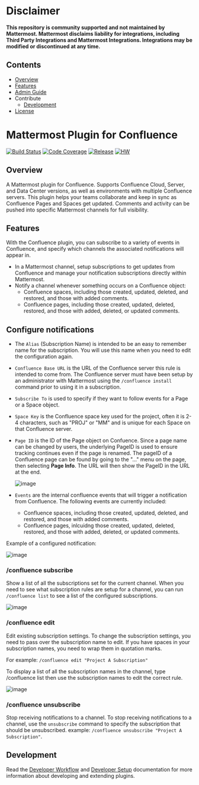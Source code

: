 # Disclaimer

**This repository is community supported and not maintained by Mattermost. Mattermost disclaims liability for integrations, including Third Party Integrations and Mattermost Integrations. Integrations may be modified or discontinued at any time.**

## Contents

- [Overview](#overview)
- [Features](#features)
- [Admin Guide](/docs/admin-guide.md)
- Contribute
  - [Development](#development)
- [License](/LICENSE)

# Mattermost Plugin for Confluence 

[![Build Status](https://img.shields.io/circleci/project/github/mattermost/mattermost-plugin-confluence/master)](https://circleci.com/gh/mattermost/mattermost-plugin-confluence)
[![Code Coverage](https://img.shields.io/codecov/c/github/mattermost/mattermost-plugin-confluence/master)](https://codecov.io/gh/mattermost/mattermost-plugin-confluence)
[![Release](https://img.shields.io/github/v/release/mattermost/mattermost-plugin-confluence)](https://github.com/mattermost/mattermost-plugin-confluence/releases/latest)
[![HW](https://img.shields.io/github/issues/mattermost/mattermost-plugin-confluence/Up%20For%20Grabs?color=dark%20green&label=Help%20Wanted)](https://github.com/mattermost/mattermost-plugin-confluence/issues?q=is%3Aissue+is%3Aopen+sort%3Aupdated-desc+label%3A%22Up+For+Grabs%22+label%3A%22Help+Wanted%22)

## Overview

A Mattermost plugin for Confluence. Supports Confluence Cloud, Server, and Data Center versions, as well as environments with multiple Confluence servers. This plugin helps your teams collaborate and keep in sync as Confluence Pages and Spaces get updated. Comments and activity can be pushed into specific Mattermost channels for full visibility. 

## Features

With the Confluence plugin, you can subscribe to a variety of events in Confluence, and specify which channels the associated notifications will appear in. 

- In a Mattermost channel, setup subscriptions to get updates from Confluence and manage your notification subscriptions directly within Mattermost.
- Notify a channel whenever something occurs on a Confluence object:
  - Confluence spaces, including those created, updated, deleted, and restored, and those with added comments.
  - Confluence pages, including those created, updated, deleted, restored, and those with added, deleted, or updated comments.

## Configure notifications

- The ``Alias`` (Subscription Name) is intended to be an easy to remember name for the subscription. You will use this name when you need to edit the configuration again. 

- `Confluence Base URL` is the URL of the Confluence server this rule is intended to come from. The Confluence server must have been setup by an administrator with Mattermost using the `/confluence install` command prior to using it in a subscription.

- `Subscribe To` is used to specify if they want to follow events for a Page or a Space object. 

- `Space Key` is the Confluence space key used for the project, often it is 2-4 characters, such as "PROJ" or "MM" and is unique for each Space on that Confluence server.

- `Page ID` is the ID of the Page object on Confuence. Since a page name can be changed by users, the underlying PageID is used to ensure tracking continues even if the page is renamed. The pageID of a Confluence page can be found by going to the "..." menu on the page, then selecting **Page Info**. The URL will then show the PageID in the URL at the end.

    ![image](https://github.com/mattermost/mattermost-plugin-confluence/assets/74422101/9314abd2-8562-456e-9661-7f23c91db206)
    
- `Events` are the internal confluence events that will trigger a notification from Confluence. The following events are currently included:
    - Confluence spaces, including those created, updated, deleted, and restored, and those with added comments.
    - Confluence pages, inlcuidng those created, updated, deleted, restored, and those with added, deleted, or updated comments.

Example of a configured notification:

![image](https://github.com/mattermost/mattermost-plugin-confluence/assets/74422101/33bc67f8-8d36-4e79-a386-7791f4dcd1ee)

### /confluence subscribe

Show a list of all the subscriptions set for the current channel. When you need to see what subscription rules are setup for a channel, you can run `/confluence list` to see a list of the configured subscriptions.

![image](https://github.com/mattermost/mattermost-plugin-confluence/assets/74422101/33c2a456-b7d1-41a2-ba55-53a492a7483c)

### /confluence edit

Edit existing subscription settings. To change the subscription settings, you need to pass over the subscription name to edit. If you have spaces in your subscription names, you need to wrap them in quotation marks. 

For example: `/confluence edit "Project A Subscription"`

To display a list of all the subscription names in the channel, type /confluence list then use the subscription names to edit the correct rule.  

![image](https://github.com/mattermost/mattermost-plugin-confluence/assets/74422101/81ec7a75-b6c1-4513-ad11-763f92416dc8)

### /confluence unsubscribe

Stop receiving notifications to a channel. To stop receiving notifications to a channel, use the `unsubscribe` command to specify the subscription that should be unsubscribed.
example: `/confluence unsubscribe "Project A Subscription"`.

## Development 

Read the [Developer Workflow](https://developers.mattermost.com/extend/plugins/developer-workflow/) and [Developer Setup](https://developers.mattermost.com/extend/plugins/developer-setup/) documentation for more information about developing and extending plugins.
